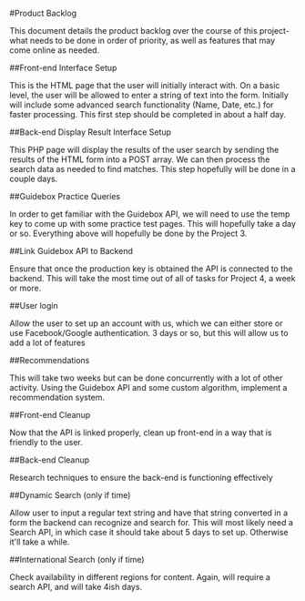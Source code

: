 #Product Backlog

This document details the product backlog over the course of this project-what needs to be done in order of priority, as well as features that may come online as needed.

##Front-end Interface Setup

This is the HTML page that the user will initially interact with.  On a basic level, the user will be allowed to enter a string of text into the form.  Initially will include some advanced search functionality (Name, Date, etc.) for faster processing.  This first step should be completed in about a half day.

##Back-end Display Result Interface Setup

This PHP page will display the results of the user search by sending the results of the HTML form into a POST array.  We can then process the search data as needed to find matches.  This step hopefully will be done in a couple days.

##Guidebox Practice Queries

In order to get familiar with the Guidebox API, we will need to use the temp key to come up with some practice test pages.  This will hopefully take a day or so.  Everything above will hopefully be done by the Project 3.

##Link Guidebox API to Backend

Ensure that once the production key is obtained the API is connected to the backend.  This will take the most time out of all of tasks for Project 4, a week or more.

##User login

Allow the user to set up an account with us, which we can either store or use Facebook/Google authentication.  3 days or so, but this will allow us to add a lot of features

##Recommendations

This will take two weeks but can be done concurrently with a lot of other activity.  Using the Guidebox API and some custom algorithm, implement a recommendation system.

##Front-end Cleanup

Now that the API is linked properly, clean up front-end in a way that is friendly to the user.

##Back-end Cleanup

Research techniques to ensure the back-end is functioning effectively


##Dynamic Search (only if time)

Allow user to input a regular text string and have that string converted in a form the backend can recognize and search for.  This will most likely need a Search API, in which case it should take about 5 days to set up.  Otherwise it'll take a while.


##International Search (only if time)

Check availability in different regions for content. Again, will require a search API, and will take 4ish days.






